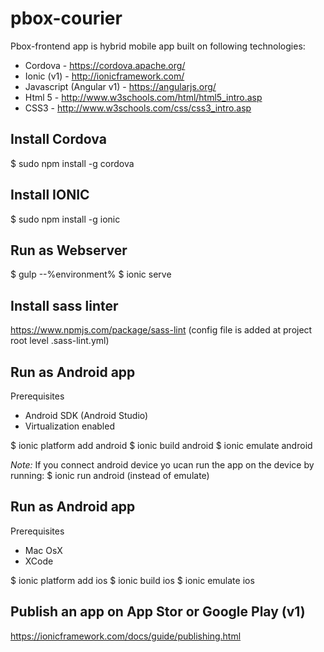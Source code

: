 # pbox-courier

Pbox-frontend app is hybrid mobile app built on following technologies:

* Cordova - https://cordova.apache.org/
* Ionic (v1) - http://ionicframework.com/
* Javascript (Angular v1) - https://angularjs.org/
* Html 5 - http://www.w3schools.com/html/html5_intro.asp
* CSS3 - http://www.w3schools.com/css/css3_intro.asp 

## Install Cordova
$ sudo npm install -g cordova

## Install IONIC
$ sudo npm install -g ionic

## Run as Webserver
$ gulp --%environment%
$ ionic serve

## Install sass linter
https://www.npmjs.com/package/sass-lint
(config file is added at project root level .sass-lint.yml)

## Run as Android app
Prerequisites
* Android SDK (Android Studio)
* Virtualization enabled

$ ionic platform add android
$ ionic build android
$ ionic emulate android

*Note:* If you connect android device yo ucan run the app on the device by running:
$ ionic run android (instead of emulate)

## Run as Android app
Prerequisites
* Mac OsX
* XCode

$ ionic platform add ios
$ ionic build ios
$ ionic emulate ios

## Publish an app on App Stor or Google Play (v1)
https://ionicframework.com/docs/guide/publishing.html 


